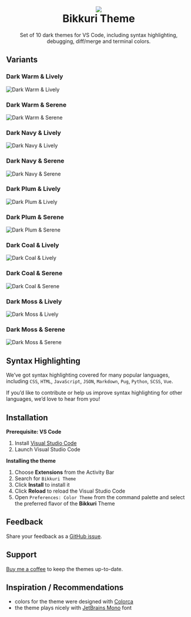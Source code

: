 
<h1 align="center">
  <br>
  <a href="https://marketplace.visualstudio.com/items?itemName=brano.bikkuri-theme" target="_blank">
    <img src="https://raw.githubusercontent.com/surfinzap/bikkuri-theme-vscode/main/assets/bikkuri-icon.png">
  </a>
  <br>
  Bikkuri Theme
  <br>
</h1>


<p align="center">Set of 10 dark themes for VS Code, including syntax highlighting, debugging, diff/merge and terminal colors.</p>


## Variants

### Dark Warm & Lively
![Dark Warm & Lively](assets/bikkuri-dark-warm-lively.png)

### Dark Warm & Serene
![Dark Warm & Serene](assets/bikkuri-dark-warm-serene.png)

### Dark Navy & Lively
![Dark Navy & Lively](assets/bikkuri-dark-navy-lively.png)

### Dark Navy & Serene
![Dark Navy & Serene](assets/bikkuri-dark-navy-serene.png)

### Dark Plum & Lively
![Dark Plum & Lively](assets/bikkuri-dark-plum-lively.png)

### Dark Plum & Serene
![Dark Plum & Serene](assets/bikkuri-dark-plum-serene.png)

### Dark Coal & Lively
![Dark Coal & Lively](assets/bikkuri-dark-coal-lively.png)

### Dark Coal & Serene
![Dark Coal & Serene](assets/bikkuri-dark-coal-serene.png)

### Dark Moss & Lively
![Dark Moss & Lively](assets/bikkuri-dark-moss-lively.png)

### Dark Moss & Serene
![Dark Moss & Serene](assets/bikkuri-dark-moss-serene.png)


## Syntax Highlighting

We’ve got syntax highlighting covered for many popular languages, including `CSS`, `HTML`, `JavaScript`, `JSON`, `Markdown`, `Pug`, `Python`, `SCSS`, `Vue`.

If you’d like to contribute or help us improve syntax highlighting for other languages, we’d love to hear from you!



## Installation

**Prerequisite: VS Code**
1. Install [Visual Studio Code](https://code.visualstudio.com/)
2. Launch Visual Studio Code

**Installing the theme**
1. Choose **Extensions** from the Activity Bar
2. Search for `Bikkuri Theme`
3. Click **Install** to install it
4. Click **Reload** to reload the Visual Studio Code
5. Open `Preferences: Color Theme` from the command palette and select the preferred flavor of the **Bikkuri** Theme


## Feedback

Share your feedback as a [GitHub issue](https://github.com/surfinzap/bikkuri-theme-vscode/issues).


## Support 

[Buy me a coffee](https://ko-fi.com/branosandala) to keep the themes up-to-date. 


## Inspiration / Recommendations

- colors for the theme were designed with [Colorca](https://colorca.org)
- the theme plays nicely with [JetBrains Mono](https://github.com/JetBrains/JetBrainsMono) font